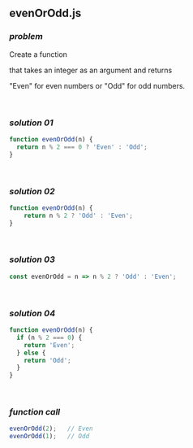 ## evenOrOdd.js

### ***problem***

Create a function

that takes an integer as an argument and returns

"Even" for even numbers or "Odd" for odd numbers.

<br>

### ***solution 01*** 

```javascript
function evenOrOdd(n) {
  return n % 2 === 0 ? 'Even' : 'Odd';
}
```

<br>

### ***solution 02*** 

```javascript
function evenOrOdd(n) {
	return n % 2 ? 'Odd' : 'Even';
}
```

<br>

### ***solution 03*** 

```javascript
const evenOrOdd = n => n % 2 ? 'Odd' : 'Even';
```

<br>

### ***solution 04*** 

```javascript
function evenOrOdd(n) {
  if (n % 2 === 0) {
    return 'Even';
  } else {
    return 'Odd';
  }
}
```

<br>

### ***function call***

```javascript
evenOrOdd(2);	// Even
evenOrOdd(1);	// Odd
```

